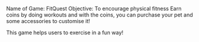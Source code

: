 Name of Game: FitQuest
Objective: To encourage physical fitness
Earn coins by doing workouts and with the coins, you can purchase your pet and some accessories to customise it!

This game helps users to exercise in a fun way!

